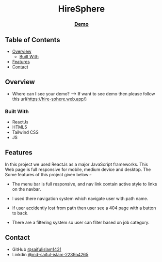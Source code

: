 <!-- Please update value in the {}  -->

<h1 align="center">HireSphere</h1>


<div align="center">
  <h3>
    <a href="https://hire-sphere.web.app/">
      Demo
    </a>
  </h3>
</div>

<!-- TABLE OF CONTENTS -->

## Table of Contents

- [Overview](#overview)
  - [Built With](#built-with)
- [Features](#features)
- [Contact](#contact)


<!-- OVERVIEW -->

## Overview

- Where can I see your demo?
  --> If want to see demo then please follow this url(https://hire-sphere.web.app/)

### Built With

<!-- This section should list any major frameworks that you built your project using. Here are a few examples.-->
- ReactJs
- HTML5
- Tailwind CSS
- JS


## Features

In this project we used ReactJs as a major JavaScript frameworks. This Web page is full responsive for mobile, medium device and desktop.
The Some features of this project given below:-

- The menu bar is full responsive, and nav link contain active style to links on the navbar.

- I used there navigation system which navigate user with path name.

- If user accidently lost from path then user see a 404 page with a button to back.

- There are a filtering system so user can fliter based on job category.


## Contact

- GitHub [@saifulislam1431](https://github.com/saifulislam1431)
- Linkdin [@md-saiful-islam-2239a4265](https://www.linkedin.com/in/md-saiful-islam-2239a4265/)
